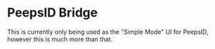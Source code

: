 # PeepsID Bridge

This is currently only being used as the "Simple Mode" UI for PeepsID, however this is much more than that.


